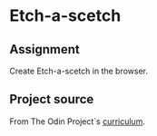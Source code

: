 # Etch-a-scetch

## Assignment

Create Etch-a-scetch in the browser.

## Project source

From The Odin Project`s [curriculum](https://www.theodinproject.com/courses/web-development-101/lessons/etch-a-sketch-project?ref=lnav).